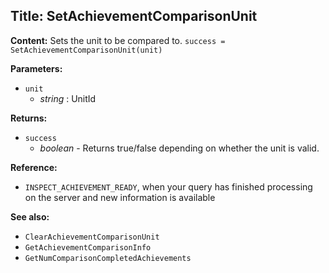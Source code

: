 ## Title: SetAchievementComparisonUnit

**Content:**
Sets the unit to be compared to.
`success = SetAchievementComparisonUnit(unit)`

**Parameters:**
- `unit`
  - *string* : UnitId

**Returns:**
- `success`
  - *boolean* - Returns true/false depending on whether the unit is valid.

**Reference:**
- `INSPECT_ACHIEVEMENT_READY`, when your query has finished processing on the server and new information is available

**See also:**
- `ClearAchievementComparisonUnit`
- `GetAchievementComparisonInfo`
- `GetNumComparisonCompletedAchievements`